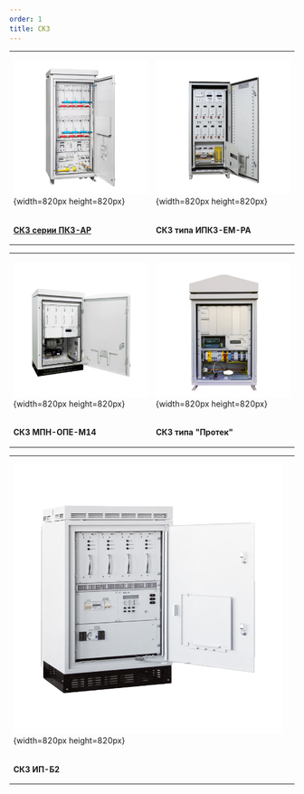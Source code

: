 ```yaml
---
order: 1
title: СКЗ
---
```


<table header="row">
<tr>
<td>

![](./skz-5.png){width=820px height=820px}

</td>
<td>

![](./skz-11.png){width=820px height=820px}

</td>
</tr>
<tr>
<td>

[**СКЗ серии ПКЗ-АР**](./skz-serii-pkz-ar/_index)

</td>
<td>

**СКЗ типа ИПКЗ-ЕМ-РА**

</td>
</tr>
</table>

<table header="row">
<tr>
<td>

![](./skz-7.png){width=820px height=820px}

</td>
<td>

![](./skz-8.png){width=820px height=820px}

</td>
</tr>
<tr>
<td>

**СКЗ МПН-ОПЕ-М14**

</td>
<td>

**СКЗ типа "Протек"**

</td>
</tr>
</table>

<table header="row">
<tr>
<td>

![](./skz-9.png){width=820px height=820px}

</td>
<td>



</td>
</tr>
<tr>
<td>

**СКЗ ИП-Б2**

</td>
<td>



</td>
</tr>
</table>
